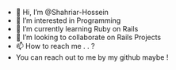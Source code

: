 - 👋 Hi, I’m @Shahriar-Hossein
- 👀 I’m interested in Programming
- 🌱 I’m currently learning Ruby on Rails
- 💞️ I’m looking to collaborate on Rails Projects
- 📫 How to reach me . . ?
- You can reach out to me by my github maybe !

<!---
Shahriar-Hossein/Shahriar-Hossein is a ✨ special ✨ repository because its `README.md` (this file) appears on your GitHub profile.
You can click the Preview link to take a look at your changes.
--->
